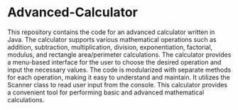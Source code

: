 # Advanced-Calculator

This repository contains the code for an advanced calculator written in Java. The calculator supports various mathematical operations such as addition, subtraction, multiplication, division, exponentiation, factorial, modulus, and rectangle area/perimeter calculations. The calculator provides a menu-based interface for the user to choose the desired operation and input the necessary values. The code is modularized with separate methods for each operation, making it easy to understand and maintain. It utilizes the Scanner class to read user input from the console. This calculator provides a convenient tool for performing basic and advanced mathematical calculations.
